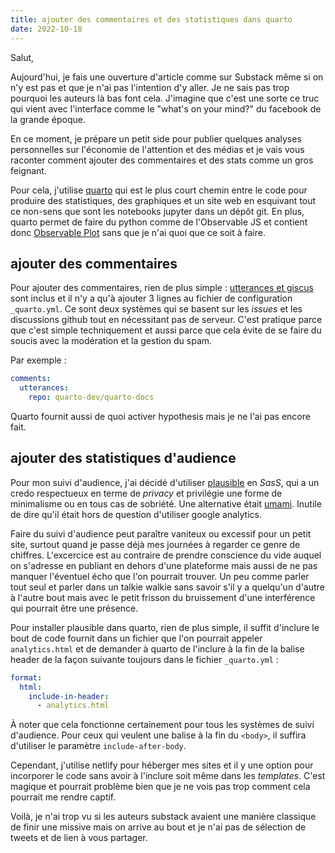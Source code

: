 ```yaml
---
title: ajouter des commentaires et des statistiques dans quarto
date: 2022-10-18
---
```


Salut,

Aujourd'hui, je fais une ouverture d'article comme sur Substack même si 
on n'y est pas et que je n'ai pas l'intention d'y aller. Je ne sais pas 
trop pourquoi les auteurs là bas font cela. J'imagine que c'est une 
sorte ce truc qui vient avec l'interface comme le "what's on your mind?" 
du facebook de la grande époque.


En ce moment, je prépare un petit side pour publier quelques analyses 
personnelles sur l'économie de l'attention et des médias et je vais vous 
raconter comment ajouter des commentaires et des stats comme un gros 
feignant.


Pour cela, j'utilise [quarto][1] qui est le plus court chemin entre le 
code pour produire des statistiques, des graphiques et un site web en 
esquivant tout ce non-sens que sont les notebooks jupyter dans un dépôt 
git. En plus, quarto permet de faire du python comme de l'Observable JS 
et contient donc [Observable Plot][3] sans que je n'ai quoi que ce soit 
à faire.

[1]: https://quarto.org

[3]: https://observablehq.com/@observablehq/plot


## ajouter des commentaires


Pour ajouter des commentaires, rien de plus simple : [utterances et 
giscus][2] sont inclus et il n'y a qu'à ajouter 3 lignes au fichier de 
configuration `_quarto.yml`. Ce sont deux systèmes qui se basent sur les 
*issues* et les discussions github tout en nécessitant pas de serveur. 
C'est pratique parce que c'est simple techniquement et aussi parce que 
cela évite de se faire du soucis avec la modération et la gestion du spam.


[2]: https://quarto.org/docs/output-formats/html-basics.html#commenting


Par exemple :


```yaml
comments:
  utterances:
    repo: quarto-dev/quarto-docs
```


Quarto fournit aussi de quoi activer hypothesis mais je ne l'ai pas 
encore fait.


## ajouter des statistiques d'audience

Pour mon suivi d'audience, j'ai décidé d'utiliser [plausible][4] en 
*SasS*, qui a un credo respectueux en terme de *privacy* et privilégie 
une forme de minimalisme ou en tous cas de sobriété. Une alternative 
était [umami][5]. Inutile de dire qu'il était hors de question 
d'utiliser google analytics.


[4]: https://plausible.io

[5]: https://umami.is/


Faire du suivi d'audience peut paraître vaniteux ou excessif pour un 
petit site, surtout quand je passe déjà mes journées à regarder ce genre 
de chiffres. L'excercice est au contraire de prendre conscience du vide 
auquel on s'adresse en publiant en dehors d'une plateforme mais aussi de 
ne pas manquer l'éventuel écho que l'on pourrait trouver. Un peu comme 
parler tout seul et parler dans un talkie walkie sans savoir s'il y a 
quelqu'un d'autre à l'autre bout mais avec le petit frisson du 
bruissement d'une interférence qui pourrait être une présence.


Pour installer plausible dans quarto, rien de plus simple, il suffit 
d'inclure le bout de code fournit dans un fichier que l'on pourrait 
appeler `analytics.html` et de demander à quarto de l'inclure à la fin 
de la balise header de la façon suivante toujours dans le fichier 
`_quarto.yml` :


```yaml
format:
  html:
    include-in-header:
      - analytics.html
``` 

À noter que cela fonctionne certainement pour tous les systèmes de 
suivi d'audience. Pour ceux qui veulent une balise à la fin du `<body>`, 
il suffira d'utiliser le paramètre `include-after-body`.

Cependant, j'utilise netlify pour héberger mes 
sites et il y une option pour incorporer le code sans avoir à l'inclure 
soit même dans les *templates*. C'est magique et pourrait problème bien 
que je ne vois pas trop comment cela pourrait me rendre captif.

Voilà,  je n'ai trop vu si les auteurs substack avaient une manière classique de 
finir une missive mais on arrive au bout et je n'ai pas de sélection de 
tweets et de lien à vous partager.
